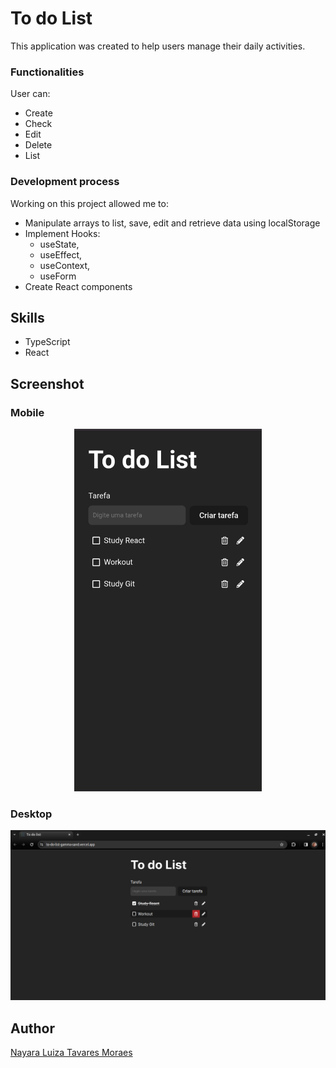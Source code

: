 # To do List

This application was created to help users manage their daily activities. 

### Functionalities
User can: 
- Create 
- Check 
- Edit
- Delete
- List 

### Development process
Working on this project allowed me to:
- Manipulate arrays to list, save, edit and retrieve data using localStorage 
- Implement Hooks: 
  - useState, 
  - useEffect, 
  - useContext, 
  - useForm
- Create React components

## Skills
* TypeScript
* React

## Screenshot 

### Mobile
<div align="center">
  <img src="./docs/mobile-screenshot.jpeg" alt="Screenshot layout mobile" width="300">
</div>

### Desktop
![Screenshot layout desktop](./docs/desktop-screenshot.png)

## Author
[Nayara Luiza Tavares Moraes](https://github.com/nalutm)
